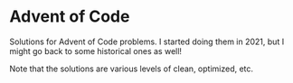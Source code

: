 # Advent of Code

Solutions for Advent of Code problems. I started doing them in 2021, but I might go back to some historical ones as well!

Note that the solutions are various levels of clean, optimized, etc.